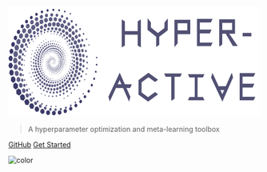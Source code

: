 <br>
<a href="https://github.com/SimonBlanke/Hyperactive"><img src="./_media/hyperactive_logo.png" height="220"></a>
<br>
</p>

> A hyperparameter optimization and meta-learning toolbox

[GitHub](https://github.com/SimonBlanke/Hyperactive)
[Get Started](#Installation)

![color](#ecebf2)
